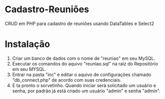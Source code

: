 # Cadastro-Reuniões
CRUD em PHP para cadastro de reuniões usando DataTables e Select2

# Instalação
<ol>
  <li>Criar um banco de dados com o nome de "reuniao" em seu MySQL.</li>
  <li>Executar os comandos do aquivo "reuniao.sql" na raiz do Repositório em seu MYSQL.</li>
  <li>Entrar na pasta "inc" e editar o aquivo de configurações chamado "db_connect.php" de acordo com suas credenciais.</li>
  <li>E ta pronto o sorvetinho. Quando iniciar será solicitado um usuário e senha, por padrão já está criado um usuário "admin" e senha "admin".</li>
</ol>
